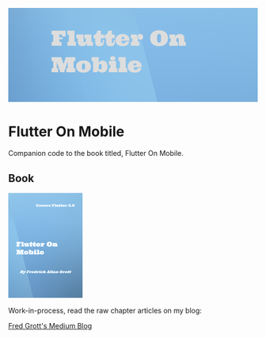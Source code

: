 ![flutter on mobile](./media/repo-image-header.png)

# Flutter On Mobile

Companion code to the book titled, Flutter On Mobile.

## Book

![book](./media/flutter-on-mobile-small.png)

Work-in-process, read the raw chapter articles on my blog:

[Fred Grott's Medium Blog](https://fredgrott.medium.com)